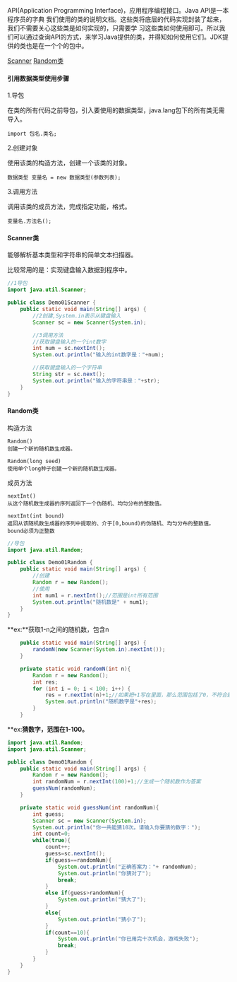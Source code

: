 API(Application Programming Interface)，应用程序编程接口。Java API是一本程序员的字典 我们使用的类的说明文档。这些类将底层的代码实现封装了起来，我们不需要关心这些类是如何实现的，只需要学 习这些类如何使用即可。所以我们可以通过查询API的方式，来学习Java提供的类，并得知如何使用它们。JDK提供的类也是在一个个的包中。

[Scanner](#Scanner类)
[Random类](#Random类)
[](#)
[](#)
[](#)
[](#)

#### 引用数据类型使用步骤

1.导包

在类的所有代码之前导包，引入要使用的数据类型，java.lang包下的所有类无需导入。 
```
import 包名.类名;
```    
2.创建对象

使用该类的构造方法，创建一个该类的对象。
```
数据类型 变量名 = new 数据类型(参数列表);
```
3.调用方法

调用该类的成员方法，完成指定功能，格式。
```
变量名.方法名();
```

#### Scanner类

能够解析基本类型和字符串的简单文本扫描器。

比较常用的是：实现键盘输入数据到程序中。

```java
//1导包
import java.util.Scanner;

public class Demo01Scanner {
    public static void main(String[] args) {
        //2创建,System.in表示从键盘输入
        Scanner sc = new Scanner(System.in);

        //3调用方法
        //获取键盘输入的一个int数字
        int num = sc.nextInt();
        System.out.println("输入的int数字是："+num);

        //获取键盘输入的一个字符串
        String str = sc.next();
        System.out.println("输入的字符串是："+str);
    }
}
```
#### Random类

构造方法
```
Random()
创建一个新的随机数生成器。

Random(long seed)
使用单个long种子创建一个新的随机数生成器。
```
成员方法
```
nextInt()
从这个随机数生成器的序列返回下一个伪随机、均匀分布的整数值。

nextInt(int bound)
返回从该随机数生成器的序列中提取的、介于[0,bound)的伪随机、均匀分布的整数值。bound必须为正整数
```
```java
//导包
import java.util.Random;

public class Demo01Random {
    public static void main(String[] args) {
        //创建
        Random r = new Random();
        //使用
        int num1 = r.nextInt();//范围是int所有范围
        System.out.println("随机数是" + num1);
    }
}
```
**ex:**获取1-n之间的随机数，包含n
```java
    public static void main(String[] args) {
        randomN(new Scanner(System.in).nextInt());
    }

    private static void randomN(int n){
        Random r = new Random();
        int res;
        for (int i = 0; i < 100; i++) {
            res = r.nextInt(n)+1;//如果把+1写在里面，那么范围包括了0，不符合题目要求
            System.out.println("随机数字是"+res);
        }
    }
```
**ex:**猜数字，范围在1-100。**
```java
import java.util.Random;
import java.util.Scanner;

public class Demo01Random {
    public static void main(String[] args) {
        Random r = new Random();
        int randomNum = r.nextInt(100)+1;//生成一个随机数作为答案
        guessNum(randomNum);
    }

    private static void guessNum(int randomNum){
        int guess;
        Scanner sc = new Scanner(System.in);
        System.out.println("你一共能猜10次。请输入你要猜的数字：");
        int count=0;
        while(true){
            count++;
            guess=sc.nextInt();
            if(guess==randomNum){
                System.out.println("正确答案为："+ randomNum);
                System.out.println("你猜对了");
                break;
            }
            else if(guess>randomNum){
                System.out.println("猜大了");
            }
            else{
                System.out.println("猜小了");
            }
            if(count==10){
                System.out.println("你已用完十次机会，游戏失败");
                break;
            }
        }
    }
}
```
